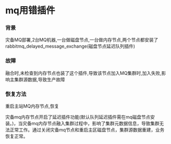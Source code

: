 # mq用错插件

### 背景

灾备MQ部署,2台MQ机器,一台做磁盘节点,一台做内存节点,两个节点都安装了rabbitmq_delayed_message_exchange(磁盘节点延迟队列插件)



### 故障

融合时,未检查到内存节点也装了这个插件,导致该节点加入MQ集群时,加入失败,影响主集群源数据,导致生产故障



### 恢复方法

重启主站MQ内存节点,恢复



灾备mq内存节点开启了延迟插件功能(默认队列延迟插件需在mq磁盘节点安装。)，当灾备mq内存节点融入集群过程中，影响了集群元数据信息，导致集群无法正常工作。通过关闭灾备mq节点和重启主区磁盘节点，集群源数据重建，业务恢复正常。
